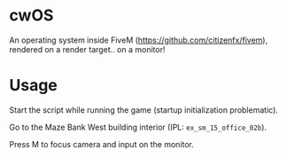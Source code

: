 # cwOS
An operating system inside FiveM (https://github.com/citizenfx/fivem), rendered on a render target.. on a monitor!

# Usage
Start the script while running the game (startup initialization problematic).

Go to the Maze Bank West building interior (IPL: `ex_sm_15_office_02b`).

Press M to focus camera and input on the monitor.
